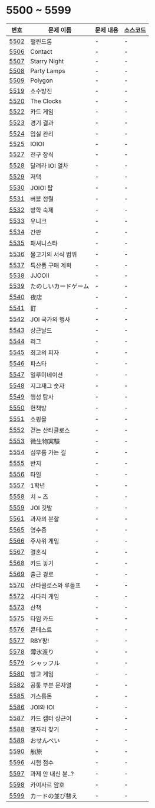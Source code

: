 # 5500 ~ 5599

번호 | 문제 이름 | 문제 내용 | 소스코드
--- | --- | --- | ---
[5502](https://www.acmicpc.net/problem/5502) | 팰린드롬 | - | -
[5506](https://www.acmicpc.net/problem/5506) | Contact | - | -
[5507](https://www.acmicpc.net/problem/5507) | Starry Night | - | -
[5508](https://www.acmicpc.net/problem/5508) | Party Lamps | - | -
[5509](https://www.acmicpc.net/problem/5509) | Polygon | - | -
[5519](https://www.acmicpc.net/problem/5519) | 소수방진 | - | -
[5520](https://www.acmicpc.net/problem/5520) | The Clocks | - | -
[5522](https://www.acmicpc.net/problem/5522) | 카드 게임 | - | -
[5523](https://www.acmicpc.net/problem/5523) | 경기 결과 | - | -
[5524](https://www.acmicpc.net/problem/5524) | 입실 관리 | - | -
[5525](https://www.acmicpc.net/problem/5525) | IOIOI | - | -
[5527](https://www.acmicpc.net/problem/5527) | 전구 장식 | - | -
[5528](https://www.acmicpc.net/problem/5528) | 달려라 IOI 열차 | - | -
[5529](https://www.acmicpc.net/problem/5529) | 저택 | - | -
[5530](https://www.acmicpc.net/problem/5530) | JOIOI 탑 | - | -
[5531](https://www.acmicpc.net/problem/5531) | 버블 정렬 | - | -
[5532](https://www.acmicpc.net/problem/5532) | 방학 숙제 | - | -
[5533](https://www.acmicpc.net/problem/5533) | 유니크 | - | -
[5534](https://www.acmicpc.net/problem/5534) | 간판 | - | -
[5535](https://www.acmicpc.net/problem/5535) | 패셔니스타 | - | -
[5536](https://www.acmicpc.net/problem/5536) | 물고기의 서식 범위 | - | -
[5537](https://www.acmicpc.net/problem/5537) | 특산품 구매 계획 | - | -
[5538](https://www.acmicpc.net/problem/5538) | JJOOII | - | -
[5539](https://www.acmicpc.net/problem/5539) | たのしいカードゲーム | - | -
[5540](https://www.acmicpc.net/problem/5540) | 夜店 | - | -
[5541](https://www.acmicpc.net/problem/5541) | 釘 | - | -
[5542](https://www.acmicpc.net/problem/5542) | JOI 국가의 행사 | - | -
[5543](https://www.acmicpc.net/problem/5543) | 상근날드 | - | -
[5544](https://www.acmicpc.net/problem/5544) | 리그 | - | -
[5545](https://www.acmicpc.net/problem/5545) | 최고의 피자 | - | -
[5546](https://www.acmicpc.net/problem/5546) | 파스타 | - | -
[5547](https://www.acmicpc.net/problem/5547) | 일루미네이션 | - | -
[5548](https://www.acmicpc.net/problem/5548) | 지그재그 숫자 | - | -
[5549](https://www.acmicpc.net/problem/5549) | 행성 탐사 | - | -
[5550](https://www.acmicpc.net/problem/5550) | 헌책방 | - | -
[5551](https://www.acmicpc.net/problem/5551) | 쇼핑몰 | - | -
[5552](https://www.acmicpc.net/problem/5552) | 걷는 산타클로스 | - | -
[5553](https://www.acmicpc.net/problem/5553) | 微生物実験 | - | -
[5554](https://www.acmicpc.net/problem/5554) | 심부름 가는 길 | - | -
[5555](https://www.acmicpc.net/problem/5555) | 반지 | - | -
[5556](https://www.acmicpc.net/problem/5556) | 타일 | - | -
[5557](https://www.acmicpc.net/problem/5557) | 1학년 | - | -
[5558](https://www.acmicpc.net/problem/5558) | 치 ~ 즈 | - | -
[5559](https://www.acmicpc.net/problem/5559) | JOI 깃발 | - | -
[5561](https://www.acmicpc.net/problem/5561) | 과자의 분할 | - | -
[5565](https://www.acmicpc.net/problem/5565) | 영수증 | - | -
[5566](https://www.acmicpc.net/problem/5566) | 주사위 게임 | - | -
[5567](https://www.acmicpc.net/problem/5567) | 결혼식 | - | -
[5568](https://www.acmicpc.net/problem/5568) | 카드 놓기 | - | -
[5569](https://www.acmicpc.net/problem/5569) | 출근 경로 | - | -
[5570](https://www.acmicpc.net/problem/5570) | 산타클로스와 루돌프 | - | -
[5572](https://www.acmicpc.net/problem/5572) | 사다리 게임 | - | -
[5573](https://www.acmicpc.net/problem/5573) | 산책 | - | -
[5575](https://www.acmicpc.net/problem/5575) | 타임 카드 | - | -
[5576](https://www.acmicpc.net/problem/5576) | 콘테스트 | - | -
[5577](https://www.acmicpc.net/problem/5577) | RBY팡! | - | -
[5578](https://www.acmicpc.net/problem/5578) | 薄氷渡り | - | -
[5579](https://www.acmicpc.net/problem/5579) | シャッフル | - | -
[5580](https://www.acmicpc.net/problem/5580) | 빙고 게임 | - | -
[5582](https://www.acmicpc.net/problem/5582) | 공통 부분 문자열 | - | -
[5585](https://www.acmicpc.net/problem/5585) | 거스름돈 | - | -
[5586](https://www.acmicpc.net/problem/5586) | JOI와 IOI | - | -
[5587](https://www.acmicpc.net/problem/5587) | 카드 캡터 상근이 | - | -
[5588](https://www.acmicpc.net/problem/5588) | 별자리 찾기 | - | -
[5589](https://www.acmicpc.net/problem/5589) | おせんべい | - | -
[5590](https://www.acmicpc.net/problem/5590) | 船旅 | - | -
[5596](https://www.acmicpc.net/problem/5596) | 시험 점수 | - | -
[5597](https://www.acmicpc.net/problem/5597) | 과제 안 내신 분..? | - | -
[5598](https://www.acmicpc.net/problem/5598) | 카이사르 암호 | - | -
[5599](https://www.acmicpc.net/problem/5599) | カードの並び替え | - | -
